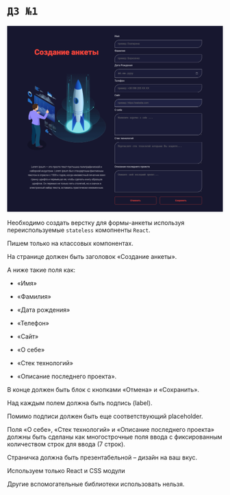 # `ДЗ №1`

 <img src="./src/images/screen.png" width="900" alt="screenshot">

Необходимо создать верстку для формы-анкеты используя переиспользуемые `stateless` комопненты `React`.

Пишем только на классовых компонентах.

На странице должен быть заголовок «Создание анкеты».

А ниже такие поля как:

- «Имя»

- «Фамилия»

- «Дата рождения»

- «Телефон»

- «Сайт»

- «О себе»

- «Стек технологий»

- «Описание последнего проекта».

В конце должен быть блок с кнопками «Отмена» и «Сохранить».

Над каждым полем должна быть подпись (label).

Помимо подписи должен быть еще соответствующий placeholder.

Поля «О себе», «Стек технологий» и «Описание последнего проекта» должны быть сделаны как многострочные поля ввода с фиксированным количеством строк для ввода (7 строк).

Страничка должна быть презентабельной – дизайн на ваш вкус.

Используем только React и CSS модули

Другие вспомогательные библиотеки использовать нельзя.

